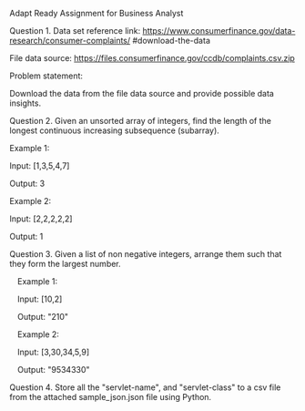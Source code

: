 Adapt Ready Assignment for Business Analyst


Question 1. Data set reference link: https://www.consumerfinance.gov/data-research/consumer-complaints/
#download-the-data

File data source: https://files.consumerfinance.gov/ccdb/complaints.csv.zip 

Problem statement:

Download the data from the file data source and provide possible data insights.


Question 2. Given an unsorted array of integers, find the length of the longest continuous increasing subsequence (subarray).

Example 1:

Input: [1,3,5,4,7]

Output: 3 

Example 2:

Input: [2,2,2,2,2]

Output: 1

Question 3. Given a list of non negative integers, arrange them such that they form the largest number.

 
 Example 1:
 
 Input: [10,2]
 
 Output: "210"
 
 Example 2:
 
 Input: [3,30,34,5,9]
 
 Output: "9534330"

Question 4. Store all the "servlet-name", and "servlet-class" to a csv file from the attached sample_json.json file using Python.


